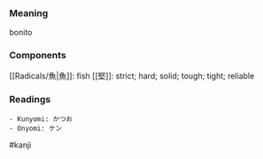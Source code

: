 ### Meaning

bonito

### Components

[[Radicals/魚|魚]]: fish [[堅]]: strict; hard; solid; tough; tight; reliable

### Readings

```
- Kunyomi: かつお
- Onyomi: ケン
```

#kanji